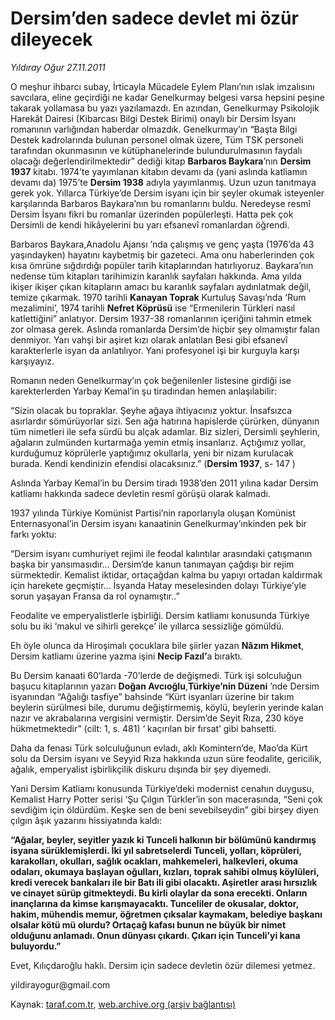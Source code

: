 # Dersim’den sadece devlet mi özür dileyecek

*Yıldıray Oğur 27.11.2011*

<div class="yazi"><p>O meşhur ihbarcı subay, İrticayla Mücadele Eylem Planı’nın ıslak imzalısını savcılara, eline geçirdiği ne kadar Genelkurmay belgesi varsa hepsini peşine takarak yollamasa bu yazı yazılamazdı. En azından, Genelkurmay Psikolojik Harekât Dairesi (Kibarcası Bilgi Destek Birimi) onaylı bir Dersim İsyanı romanının varlığından haberdar olmazdık. Genelkurmay’ın “Başta Bilgi Destek kadrolarında bulunan personel olmak üzere, Tüm TSK personeli tarafından okunmasının ve kütüphanelerinde bulundurulmasının faydalı olacağı değerlendirilmektedir” dediği kitap <strong>Barbaros Baykara</strong>’nın <strong>Dersim 1937</strong> kitabı. 1974’te yayımlanan kitabın devamı da (yani aslında katliamın devamı da) 1975’te <strong>Dersim 1938</strong> adıyla yayımlanmış. Uzun uzun tanıtmaya gerek yok. Yıllarca Türkiye’de Dersim isyanı için bir şeyler okumak isteyenler karşılarında Barbaros Baykara’nın bu romanlarını buldu. Neredeyse resmî Dersim İsyanı fikri bu romanlar üzerinden popülerleşti. Hatta pek çok Dersimli de kendi hikâyelerini bu yarı efsanevî romanlardan öğrendi.</p>
<p>Barbaros Baykara,Anadolu Ajansı ’nda çalışmış ve genç yaşta (1976’da 43 yaşındayken) hayatını kaybetmiş bir gazeteci. Ama onu haberlerinden çok kısa ömrüne sığdırdığı popüler tarih kitaplarından hatırlıyoruz. Baykara’nın nedense tüm kitapları tarihimizin karanlık sayfaları hakkında. Ama yılda ikişer ikişer çıkan kitapların amacı bu karanlık sayfaları aydınlatmak değil, temize çıkarmak. 1970 tarihli <strong>Kanayan Toprak</strong> Kurtuluş Savaşı’nda ‘Rum mezalimini’, 1974 tarihli <strong>Nefret Köprüsü</strong> ise “Ermenilerin Türkleri nasıl katlettiğini” anlatıyor. Dersim 1937-38 romanlarının içeriğini tahmin etmek zor olmasa gerek. Aslında romanlarda Dersim’de hiçbir şey olmamıştır falan denmiyor. Yarı vahşi bir aşiret kızı olarak anlatılan Besi gibi efsanevî karakterlerle isyan da anlatılıyor. Yani profesyonel işi bir kurguyla karşı karşıyayız.</p>
<p>Romanın neden Genelkurmay’ın çok beğenilenler listesine girdiği ise karekterlerden Yarbay Kemal’in şu tiradından hemen anlaşılabilir:</p>
<p>“Sizin olacak bu topraklar. Şeyhe ağaya ihtiyacınız yoktur. İnsafsızca asırlardır sömürüyorlar sizi. Sen ağa hatırına hapislerde çürürken, dünyanın tüm nimetleri ile sefa sürdü bu alçak adamlar. Biz sizleri, Dersimli şeyhlerin, ağaların zulmünden kurtarmağa yemin etmiş insanlarız. Açtığımız yollar, kurduğumuz köprülerle yaptığımız okullarla, yeni bir nizam kurulacak burada. Kendi kendinizin efendisi olacaksınız.” (<strong>Dersim 1937</strong>, s- 147 )</p>
<p>Aslında Yarbay Kemal’in bu Dersim tiradı 1938’den 2011 yılına kadar Dersim katliamı hakkında sadece devletin resmî görüşü olarak kalmadı.</p>
<p>1937 yılında Türkiye Komünist Partisi’nin raporlarıyla oluşan Komünist Enternasyonal’in Dersim isyanı kanaatinin Genelkurmay’ınkinden pek bir farkı yoktu:</p>
<p>“Dersim isyanı cumhuriyet rejimi ile feodal kalıntılar arasındaki çatışmanın başka bir yansımasıdır... Dersim’de kanun tanımayan çağdışı bir rejim sürmektedir. Kemalist iktidar, ortaçağdan kalma bu yapıyı ortadan kaldırmak için harekete geçmiştir... İsyanda Hatay meselesinden dolayı Türkiye’yle sorun yaşayan Fransa da rol oynamıştır..”</p>
<p>Feodalite ve emperyalistlerle işbirliği. Dersim katliamı konusunda Türkiye solu bu iki ‘makul ve sihirli gerekçe’ ile yıllarca sessizliğe gömüldü.</p>
<p>Eh öyle olunca da Hiroşimalı çocuklara bile şiirler yazan <strong>Nâzım Hikmet</strong>, Dersim katliamı üzerine yazma işini <strong>Necip Fazıl’</strong>a bıraktı.</p>
<p>Bu Dersim kanaati 60’larda -70’lerde de değişmedi. Türk işi solculuğun başucu kitaplarının yazarı <strong>Doğan Avcıoğlu</strong>,<strong>Türkiye’nin Düzeni</strong> ’nde Dersim isyanından “Ağalığı tasfiye” bahsinde “Kürt isyanları üzerine bir takım beylerin sürülmesi bile, durumu değiştirmemiş, köylü, beylerin yerinde kalan nazır ve akrabalarına vergisini vermiştir. Dersim’de Seyit Rıza, 230 köye hükmetmektedir” (cilt: 1, s. 481) ‘ kaçırılan bir fırsat’ gibi bahsetti.</p>
<p>Daha da fenası Türk solculuğunun evladı, aklı Komintern’de, Mao’da Kürt solu da Dersim isyanı ve Seyyid Rıza hakkında uzun süre feodalite, gericilik, ağalık, emperyalist işbirlikçilik diskuru dışında bir şey diyemedi.</p>
<p>Yani Dersim Katliamı konusunda Türkiye’deki modernist cenahın duygusu, Kemalist Harry Potter serisi ‘Şu Çılgın Türkler’in son macerasında, “Seni çok sevdiğim için öldürdüm. Keşke sen de beni sevebilseydin” gibi birşey diyen çılgın âşık yazarını hissiyatında kaldı:</p>
<p><strong>“Ağalar, beyler, seyitler yazık ki Tunceli halkının bir bölümünü kandırmış isyana sürüklemişlerdi. İki yıl sabretselerdi Tunceli, yolları, köprüleri, karakolları, okulları, sağlık ocakları, mahkemeleri, halkevleri, okuma odaları, okumaya başlayan oğulları, kızları, toprak sahibi olmuş köylüleri, kredi verecek bankaları ile bir Batı ili gibi olacaktı. Aşiretler arası hırsızlık ve cinayet sürüp gitmekteydi. Bu kirli olaylar da sona erecekti. Onların inançlarına da kimse karışmayacaktı. Tunceliler de okusalar, doktor, hakim, mühendis memur, öğretmen çıksalar kaymakam, belediye başkanı olsalar kötü mü olurdu? Ortaçağ kafası bunun ne büyük bir nimet olduğunu anlamadı. Onun dünyası çıkardı. Çıkarı için Tunceli’yi kana buluyordu.”</strong></p>
<p>Evet, Kılıçdaroğlu haklı. Dersim için sadece devletin özür dilemesi yetmez.</p>
<p>yildirayogur@gmail.com</p>
</div>

Kaynak: [taraf.com.tr](http://www.taraf.com.tr/yildiray-ogur/makale-dersim-den-sadece-devlet-mi-ozur-dileyecek.htm), [web.archive.org (arşiv bağlantısı)](http://web.archive.org/web/20130709212744/http://www.taraf.com.tr/yildiray-ogur/makale-dersim-den-sadece-devlet-mi-ozur-dileyecek.htm)
